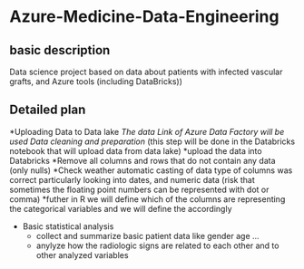 # Azure-Medicine-Data-Engineering
## basic description 
Data science project based on data about patients with infected vascular grafts, and Azure tools (including DataBricks))
## Detailed plan
*Uploading Data to Data lake
 *The data Link of Azure Data Factory will be used
*Data cleaning and preparation**  (this step will be done in the Databricks notebook that will upload data from data lake)
 *upload the data into Databricks
 *Remove all columns and rows that do not contain any data (only nulls)
 *Check weather automatic casting of data type of columns was correct particularly looking into dates, and numeric data (risk that sometimes the floating point numbers can be represented with dot or comma) 
  *futher in R we will define which of the columns are representing the categorical variables and we will define the accordingly 
* Basic statistical analysis
  * collect and summarize basic patient data like gender age ...
  * anylyze how the radiologic signs are related to each other and to other analyzed variables 


